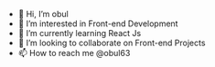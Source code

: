 - 👋 Hi, I’m obul
- 👀 I’m interested in Front-end Development
- 🌱 I’m currently learning React Js
- 💞️ I’m looking to collaborate on Front-end Projects
- 📫 How to reach me @obul63

<!---
obul63/obul63 is a ✨ special ✨ repository because its `README.md` (this file) appears on your GitHub profile.
You can click the Preview link to take a look at your changes.
--->
